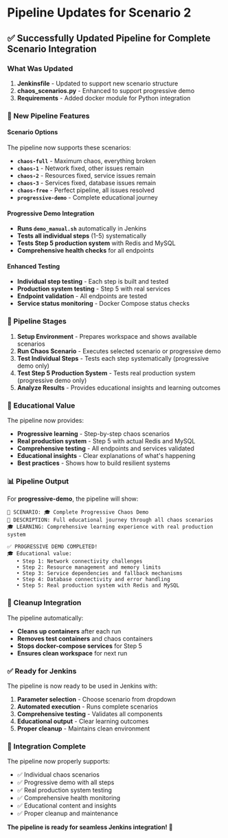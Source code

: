 # Pipeline Updates for Scenario 2

## ✅ Successfully Updated Pipeline for Complete Scenario Integration

### What Was Updated

1. **Jenkinsfile** - Updated to support new scenario structure
2. **chaos_scenarios.py** - Enhanced to support progressive demo
3. **Requirements** - Added docker module for Python integration

### 🚀 New Pipeline Features

#### **Scenario Options**
The pipeline now supports these scenarios:

- **`chaos-full`** - Maximum chaos, everything broken
- **`chaos-1`** - Network fixed, other issues remain  
- **`chaos-2`** - Resources fixed, service issues remain
- **`chaos-3`** - Services fixed, database issues remain
- **`chaos-free`** - Perfect pipeline, all issues resolved
- **`progressive-demo`** - Complete educational journey

#### **Progressive Demo Integration**
- **Runs `demo_manual.sh`** automatically in Jenkins
- **Tests all individual steps** (1-5) systematically
- **Tests Step 5 production system** with Redis and MySQL
- **Comprehensive health checks** for all endpoints

#### **Enhanced Testing**
- **Individual step testing** - Each step is built and tested
- **Production system testing** - Step 5 with real services
- **Endpoint validation** - All endpoints are tested
- **Service status monitoring** - Docker Compose status checks

### 🔧 Pipeline Stages

1. **Setup Environment** - Prepares workspace and shows available scenarios
2. **Run Chaos Scenario** - Executes selected scenario or progressive demo
3. **Test Individual Steps** - Tests each step systematically (progressive demo only)
4. **Test Step 5 Production System** - Tests real production system (progressive demo only)
5. **Analyze Results** - Provides educational insights and learning outcomes

### 🎯 Educational Value

The pipeline now provides:

- **Progressive learning** - Step-by-step chaos scenarios
- **Real production system** - Step 5 with actual Redis and MySQL
- **Comprehensive testing** - All endpoints and services validated
- **Educational insights** - Clear explanations of what's happening
- **Best practices** - Shows how to build resilient systems

### 📊 Pipeline Output

For **progressive-demo**, the pipeline will show:

```
🎯 SCENARIO: 🎓 Complete Progressive Chaos Demo
📝 DESCRIPTION: Full educational journey through all chaos scenarios  
🎓 LEARNING: Comprehensive learning experience with real production system

✅ PROGRESSIVE DEMO COMPLETED!
🎓 Educational value:
   • Step 1: Network connectivity challenges
   • Step 2: Resource management and memory limits
   • Step 3: Service dependencies and fallback mechanisms
   • Step 4: Database connectivity and error handling
   • Step 5: Real production system with Redis and MySQL
```

### 🧹 Cleanup Integration

The pipeline automatically:
- **Cleans up containers** after each run
- **Removes test containers** and chaos containers
- **Stops docker-compose services** for Step 5
- **Ensures clean workspace** for next run

### ✅ Ready for Jenkins

The pipeline is now ready to be used in Jenkins with:

1. **Parameter selection** - Choose scenario from dropdown
2. **Automated execution** - Runs complete scenarios
3. **Comprehensive testing** - Validates all components
4. **Educational output** - Clear learning outcomes
5. **Proper cleanup** - Maintains clean environment

### 🎉 Integration Complete

The pipeline now properly supports:
- ✅ Individual chaos scenarios
- ✅ Progressive demo with all steps
- ✅ Real production system testing
- ✅ Comprehensive health monitoring
- ✅ Educational content and insights
- ✅ Proper cleanup and maintenance

**The pipeline is ready for seamless Jenkins integration!** 🚀 